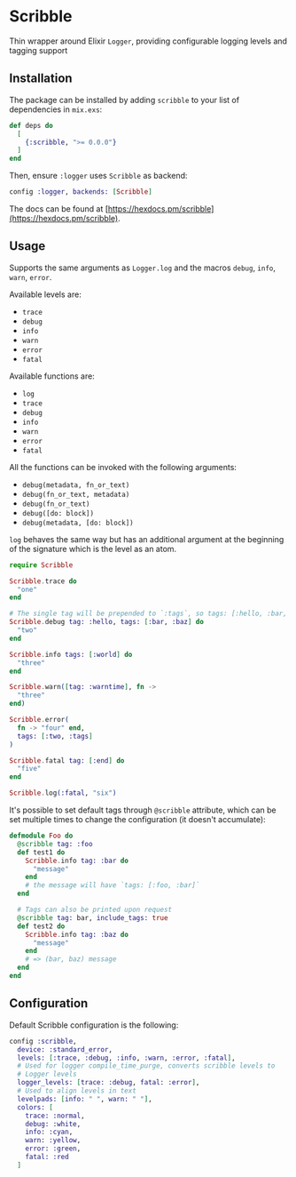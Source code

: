 # Scribble

Thin wrapper around Elixir `Logger`, providing configurable logging
levels and tagging support

## Installation

The package can be installed by adding `scribble` to your list of
dependencies in `mix.exs`:

```elixir
def deps do
  [
    {:scribble, ">= 0.0.0"}
  ]
end
```

Then, ensure `:logger` uses `Scribble` as backend:

```elixir
config :logger, backends: [Scribble]
```

The docs can
be found at [https://hexdocs.pm/scribble](https://hexdocs.pm/scribble).

## Usage

Supports the same arguments as `Logger.log` and the macros `debug`,
`info`, `warn`, `error`.

Available levels are:

- `trace`
- `debug`
- `info`
- `warn`
- `error`
- `fatal`

Available functions are:

- `log`
- `trace`
- `debug`
- `info`
- `warn`
- `error`
- `fatal`

All the functions can be invoked with the following arguments:

- `debug(metadata, fn_or_text)`
- `debug(fn_or_text, metadata)`
- `debug(fn_or_text)`
- `debug([do: block])`
- `debug(metadata, [do: block])`

`log` behaves the same way but has an additional argument at the
beginning of the signature which is the level as an atom.

```elixir
require Scribble

Scribble.trace do
  "one"
end

# The single tag will be prepended to `:tags`, so tags: [:hello, :bar, :baz]
Scribble.debug tag: :hello, tags: [:bar, :baz] do
  "two"
end

Scribble.info tags: [:world] do
  "three"
end

Scribble.warn([tag: :warntime], fn ->
  "three"
end)

Scribble.error(
  fn -> "four" end,
  tags: [:two, :tags]
)

Scribble.fatal tag: [:end] do
  "five"
end

Scribble.log(:fatal, "six")
```

It's possible to set default tags through `@scribble` attribute, which can be
set multiple times to change the configuration (it doesn't accumulate):

```elixir
defmodule Foo do
  @scribble tag: :foo
  def test1 do
    Scribble.info tag: :bar do
      "message"
    end
    # the message will have `tags: [:foo, :bar]`
  end

  # Tags can also be printed upon request
  @scribble tag: bar, include_tags: true
  def test2 do
    Scribble.info tag: :baz do
      "message"
    end
    # => (bar, baz) message
  end
end
```

## Configuration

Default Scribble configuration is the following:

```elixir
config :scribble,
  device: :standard_error,
  levels: [:trace, :debug, :info, :warn, :error, :fatal],
  # Used for logger compile_time_purge, converts scribble levels to
  # Logger levels
  logger_levels: [trace: :debug, fatal: :error],
  # Used to align levels in text
  levelpads: [info: " ", warn: " "],
  colors: [
    trace: :normal,
    debug: :white,
    info: :cyan,
    warn: :yellow,
    error: :green,
    fatal: :red
  ]
```
